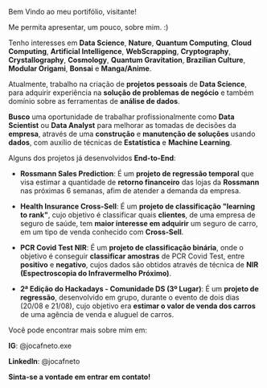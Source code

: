 Bem Vindo ao meu portifólio, visitante!

Me permita apresentar, um pouco, sobre mim. :)

Tenho interesses em **Data Science**, **Nature**, **Quantum Computing**, **Cloud Computing**, **Artificial Intelligence**, **WebScrapping**, **Cryptography**, **Crystallography**, **Cosmology**, **Quantum Gravitation**, **Brazilian Culture**, **Modular Origami**, **Bonsai** e **Manga/Anime**.

Atualmente, trabalho na criação de **projetos pessoais** de **Data Science**, para adquirir experiência na **solução de problemas de negócio** e também domínio sobre as ferramentas de **análise de dados**.

**Busco** uma oportunidade de trabalhar profissionalmente como **Data Scientist** ou **Data Analyst** para melhorar as tomadas de decisões da **empresa**, através de uma **construção** e **manutenção de soluções** usando **dados**, com auxílio de técnicas de **Estatística** e **Machine Learning**.

Alguns dos projetos já desenvolvidos **End-to-End**:

- **Rossmann Sales Prediction**: É um **projeto de regressão temporal** que visa estimar a quantidade de **retorno financeiro** das lojas da **Rossmann** nas próximas 6 semanas, afim de atender a demanda da empresa.

- **Health Insurance Cross-Sell**: É um **projeto de classificação "learning to rank"**, cujo objetivo é classificar quais **clientes**, de uma empresa de seguro de saúde, tem **maior interesse em adquirir** um seguro de carro, em um tipo de venda conhecido com **Cross-Sell**.

- **PCR Covid Test NIR**: É um **projeto de classificação binária**, onde o objetivo é conseguir **classificar amostras** de PCR Covid Test, entre **positivo** e **negativo**, cujos dados são obtidos através de técnica de **NIR (Espectroscopia do Infravermelho Próximo)**.

- **2ª Edição do Hackadays - Comunidade DS (3º Lugar)**: É um **projeto de regressão**, desenvolvido em grupo, durante o evento de dois dias (20/08 e 21/08), cujo objetivo era **estimar o valor de venda dos carros** de uma agência de venda e aluguel de carros. 

Você pode encontrar mais sobre mim em:

**IG**: @jocafneto.exe

**LinkedIn**: @jocafneto

**Sinta-se a vontade em entrar em contato!**
